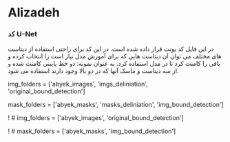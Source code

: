 # Alizadeh

### کد U-Net 
در این فایل کد  یونت قرار داده شده است. در این کد برای راحتی استفاده از دیتاست های مختلف می توان آن دیتاست هایی که برای آموزش مدل نیاز است  را انتخاب کرده و باقی را کامنت کرد تا در مدل استفاده کرد.
به عنوان نمونه: 
دو خط پایینی کامنت شده و از سه دیتاست و ماسک آنها که در دو بالا وجود دارند استفاده می شود. 

img_folders = ['abyek_images', 'imgs_deliniation', 'original_bound_detection']

mask_folders = ['abyek_masks', 'masks_deliniation', 'img_bound_detection']

! # img_folders = ['abyek_images', 'original_bound_detection']

! # mask_folders = ['abyek_masks', 'img_bound_detection']

